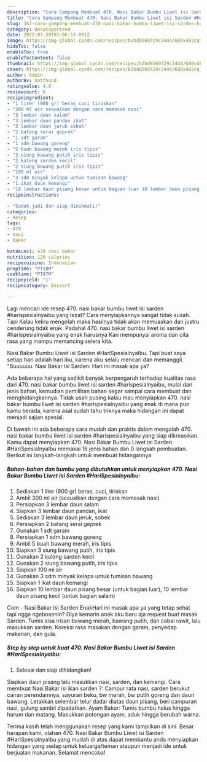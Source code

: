 ```yaml
---
description: "Cara Gampang Membuat 470. Nasi Bakar Bumbu Liwet isi Sarden #HariSpesialnyaIbu Anti Gagal"
title: "Cara Gampang Membuat 470. Nasi Bakar Bumbu Liwet isi Sarden #HariSpesialnyaIbu Anti Gagal"
slug: 367-cara-gampang-membuat-470-nasi-bakar-bumbu-liwet-isi-sarden-harispesialnyaibu-anti-gagal
category: Uncategorized
date: 2022-07-28T01:06:53.091Z
image: https://img-global.cpcdn.com/recipes/b2bd8569329c2444/680x482cq70/470-nasi-bakar-bumbu-liwet-isi-sarden-harispesialnyaibu-foto-resep-utama.jpg
hideToc: false
enableToc: true
enableTocContent: false
thumbnail: https://img-global.cpcdn.com/recipes/b2bd8569329c2444/680x482cq70/470-nasi-bakar-bumbu-liwet-isi-sarden-harispesialnyaibu-foto-resep-utama.jpg
cover: https://img-global.cpcdn.com/recipes/b2bd8569329c2444/680x482cq70/470-nasi-bakar-bumbu-liwet-isi-sarden-harispesialnyaibu-foto-resep-utama.jpg
author: Admin
authorAv: notfound
ratingvalue: 4.8
reviewcount: 8
recipeingredient:
- "1 liter (900 gr) beras cuci tiriskan"
- "300 ml air sesuaikan dengan cara memasak nasi"
- "3 lembar daun salam"
- "3 lembar daun pandan ikat"
- "3 lembar daun jeruk sobek"
- "2 batang serai geprek"
- "1 sdt garam"
- "1 sdm bawang goreng"
- "5 buah bawang merah iris tipis"
- "3 siung bawang putih iris tipis"
- "2 kaleng sarden kecil"
- "2 siung bawang putih iris tipis"
- "100 ml air"
- "3 sdm minyak kelapa untuk tumisan bawang"
- "1 ikat daun kemangi"
- "10 lembar daun pisang besar untuk bagian luar 10 lembar daun pisang kecil untuk bagian salam"
recipeinstructions:

- "Sudah jadi dan siap dinikmati!"
categories:
- Resep
tags:
- 470
- nasi
- bakar

katakunci: 470 nasi bakar 
nutrition: 126 calories
recipecuisine: Indonesian
preptime: "PT18M"
cooktime: "PT47M"
recipeyield: "1"
recipecategory: Dessert

---
```



Lagi mencari ide resep 470. nasi bakar bumbu liwet isi sarden #harispesialnyaibu yang lezat? Cara menyiapkannya sangat tidak susah. Tapi Kalau keliru mengolah maka hasilnya tidak akan memuaskan dan justru cenderung tidak enak. Padahal 470. nasi bakar bumbu liwet isi sarden #harispesialnyaibu yang enak harusnya Kan mempunyai aroma dan cita rasa yang mampu memancing selera kita.


Nasi Bakar Bumbu Liwet isi Sarden #HariSpesialnyaIbu. Tapi buat saya setiap hari adalah hari ibu, karena aku selalu mencari dan memanggil. &#34;Buuuuuu. Nasi Bakar Isi Sarden: Hari ini masak apa ya?

Ada beberapa hal yang sedikit banyak berpengaruh terhadap kualitas rasa dari 470. nasi bakar bumbu liwet isi sarden #harispesialnyaibu, mulai dari jenis bahan, kemudian pemilihan bahan segar sampai cara membuat dan menghidangkannya. Tidak usah pusing kalau mau menyiapkan 470. nasi bakar bumbu liwet isi sarden #harispesialnyaibu yang enak di mana pun kamu berada, karena asal sudah tahu triknya maka hidangan ini dapat menjadi sajian spesial.


Di bawah ini ada beberapa cara mudah dan praktis dalam mengolah 470. nasi bakar bumbu liwet isi sarden #harispesialnyaibu yang siap dikreasikan. Kamu dapat menyiapkan 470. Nasi Bakar Bumbu Liwet isi Sarden #HariSpesialnyaIbu memakai 16 jenis bahan dan 0 langkah pembuatan. Berikut ini langkah-langkah untuk membuat hidangannya.

<!--inarticleads1-->

##### Bahan-bahan dan bumbu yang dibutuhkan untuk menyiapkan 470. Nasi Bakar Bumbu Liwet isi Sarden #HariSpesialnyaIbu:

1. Sediakan 1 liter (900 gr) beras, cuci, tiriskan
1. Ambil 300 ml air (sesuaikan dengan cara memasak nasi)
1. Persiapkan 3 lembar daun salam
1. Siapkan 3 lembar daun pandan, ikat
1. Sediakan 3 lembar daun jeruk, sobek
1. Persiapkan 2 batang serai geprek
1. Gunakan 1 sdt garam
1. Persiapkan 1 sdm bawang goreng
1. Ambil 5 buah bawang merah, iris tipis
1. Siapkan 3 siung bawang putih, iris tipis
1. Gunakan 2 kaleng sarden kecil
1. Gunakan 2 siung bawang putih, iris tipis
1. Siapkan 100 ml air
1. Gunakan 3 sdm minyak kelapa untuk tumisan bawang
1. Siapkan 1 ikat daun kemangi
1. Siapkan 10 lembar daun pisang besar (untuk bagian luar), 10 lembar daun pisang kecil (untuk bagian salam)


Com - Nasi Bakar Isi Sarden EnakHari ini masak apa ya yang tetap sehat tapi ngga ngebosenin? Oiya kemarin anak aku baru aja request buat masak Sarden. Tumis sisa irisan bawang merah, bawang putih, dan cabai rawit, lalu masukkan sarden. Koreksi rasa masakan dengan garam, penyedap makanan, dan gula. 

<!--inarticleads2-->

##### Step by step untuk buat 470. Nasi Bakar Bumbu Liwet isi Sarden #HariSpesialnyaIbu:


1. Selesai dan siap dihidangkan!

Siapkan daun pisang lalu masukkan nasi, sarden, dan kemangi. Cara membuat Nasi Bakar isi ikan sarden ?: Campur rata nasi, sarden berukut cairan perendamnya, sayuran beku, bw merah, bw putih goreng dan daun bawang. Letakkan selembar telur dadar diatas daun pisang, beri campuran nasi, gulung sambil dipadatkan. Ayam Bakar: Tumis bumbu halus hingga harum dan matang. Masukkan potongan ayam, aduk hingga berubah warna. 

Terima kasih telah menggunakan resep yang kami tampilkan di sini. Besar harapan kami, olahan 470. Nasi Bakar Bumbu Liwet isi Sarden #HariSpesialnyaIbu yang mudah di atas dapat membantu anda menyiapkan hidangan yang sedap untuk keluarga/teman ataupun menjadi ide untuk berjualan makanan. Selamat mencoba!

